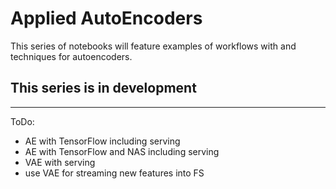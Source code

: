 # Applied AutoEncoders
This series of notebooks will feature examples of workflows with and techniques for autoencoders.

## This series is in development

---
ToDo:
- AE with TensorFlow including serving
- AE with TensorFlow and NAS including serving
- VAE with serving
- use VAE for streaming new features into FS